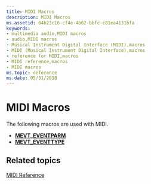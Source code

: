 ```yaml
---
title: MIDI Macros
description: MIDI Macros
ms.assetid: 64b23c16-cf4e-4b62-bbfc-c81ea4131bfa
keywords:
- multimedia audio,MIDI macros
- audio,MIDI macros
- Musical Instrument Digital Interface (MIDI),macros
- MIDI (Musical Instrument Digital Interface),macros
- reference for MIDI,macros
- MIDI reference,macros
- MIDI macros
ms.topic: reference
ms.date: 05/31/2018
---
```


# MIDI Macros

The following macros are used with MIDI.

-   [**MEVT\_EVENTPARM**](/windows/win32/api/mmeapi/nf-mmeapi-mevt_eventparm)
-   [**MEVT\_EVENTTYPE**](/windows/win32/api/mmeapi/nf-mmeapi-mevt_eventtype)

## Related topics

<dl> <dt>

[MIDI Reference](midi-reference.md)
</dt> </dl>

 

 
